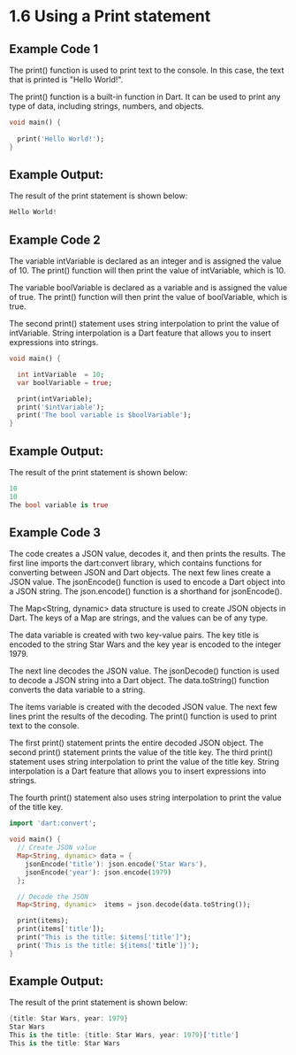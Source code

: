 # 1.6 Using a Print statement

## Example Code 1

The print() function is used to print text to the console. 
In this case, the text that is printed is "Hello World!".

The print() function is a built-in function in Dart. 
It can be used to print any type of data, including strings, numbers, and objects.

```dart
void main() {
 
  print('Hello World!');
}

``` 

## Example Output:

The result of the print statement is shown below:

```dart
Hello World!
```

## Example Code 2

The variable intVariable is declared as an integer and is assigned the value of 10. 
The print() function will then print the value of intVariable, which is 10.

The variable boolVariable is declared as a variable and is assigned the value of true. 
The print() function will then print the value of boolVariable, which is true.

The second print() statement uses string interpolation to print the value of intVariable. 
String interpolation is a Dart feature that allows you to insert expressions into strings.

```dart
void main() {

  int intVariable  = 10;
  var boolVariable = true;

  print(intVariable);
  print('$intVariable');
  print('The bool variable is $boolVariable');
}

```


## Example Output:

The result of the print statement is shown below:

```dart
10
10
The bool variable is true
```

## Example Code 3

The code creates a JSON value, decodes it, and then prints the results.
The first line imports the dart:convert library, which contains functions for converting between JSON and Dart objects.
The next few lines create a JSON value. 
The jsonEncode() function is used to encode a Dart object into a JSON string. 
The json.encode() function is a shorthand for jsonEncode().

The Map<String, dynamic> data structure is used to create JSON objects in Dart. 
The keys of a Map are strings, and the values can be of any type.

The data variable is created with two key-value pairs. 
The key title is encoded to the string Star Wars and the key year is encoded to the integer 1979.

The next line decodes the JSON value. 
The jsonDecode() function is used to decode a JSON string into a Dart object. 
The data.toString() function converts the data variable to a string.

The items variable is created with the decoded JSON value.
The next few lines print the results of the decoding. 
The print() function is used to print text to the console.

The first print() statement prints the entire decoded JSON object.
The second print() statement prints the value of the title key.
The third print() statement uses string interpolation to print the value of the title key. 
String interpolation is a Dart feature that allows you to insert expressions into strings.

The fourth print() statement also uses string interpolation to print the value of the title key.

```dart
import 'dart:convert';

void main() {
  // Create JSON value
  Map<String, dynamic> data = {
    jsonEncode('title'): json.encode('Star Wars'),
    jsonEncode('year'): json.encode(1979)
  };

  // Decode the JSON
  Map<String, dynamic>  items = json.decode(data.toString());

  print(items);
  print(items['title']);
  print("This is the title: $items['title']");
  print('This is the title: ${items['title']}');
}
```


## Example Output:

The result of the print statement is shown below:

```dart
{title: Star Wars, year: 1979}
Star Wars
This is the title: {title: Star Wars, year: 1979}['title']
This is the title: Star Wars
```
